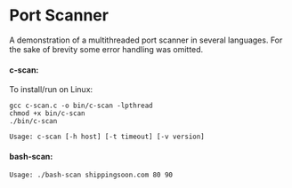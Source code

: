 Port Scanner
=======

A demonstration of a multithreaded port scanner in several languages. For the sake of brevity some error handling was omitted.


<h4>c-scan:</h4>

To install/run on Linux:<br/>
```
gcc c-scan.c -o bin/c-scan -lpthread
chmod +x bin/c-scan
./bin/c-scan
```

```
Usage: c-scan [-h host] [-t timeout] [-v version]
```
<h4>bash-scan:</h4>

```
Usage: ./bash-scan shippingsoon.com 80 90
```
